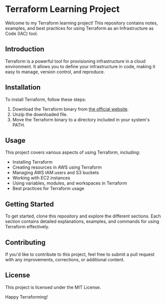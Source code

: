 # Terraform Learning Project

Welcome to my Terraform learning project! This repository contains notes, examples, and best practices for using Terraform as an Infrastructure as Code (IAC) tool.

## Introduction

Terraform is a powerful tool for provisioning infrastructure in a cloud environment. It allows you to define your infrastructure in code, making it easy to manage, version control, and reproduce.

## Installation

To install Terraform, follow these steps:

1. Download the Terraform binary from [the official website](https://www.terraform.io/downloads.html).
2. Unzip the downloaded file.
3. Move the Terraform binary to a directory included in your system's PATH.

## Usage

This project covers various aspects of using Terraform, including:

- Installing Terraform
- Creating resources in AWS using Terraform
- Managing AWS IAM users and S3 buckets
- Working with EC2 instances
- Using variables, modules, and workspaces in Terraform
- Best practices for Terraform usage

## Getting Started

To get started, clone this repository and explore the different sections. Each section contains detailed explanations, examples, and commands for using Terraform effectively.

## Contributing

If you'd like to contribute to this project, feel free to submit a pull request with any improvements, corrections, or additional content.

## License

This project is licensed under the MIT License.

Happy Terraforming!
